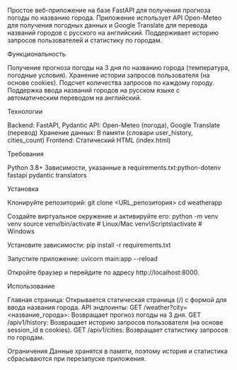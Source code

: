 Простое веб-приложение на базе FastAPI для получения прогноза погоды по названию города. Приложение использует API Open-Meteo для получения погодных данных и Google Translate для перевода названий городов с русского на английский. Поддерживает историю запросов пользователей и статистику по городам.

Функциональность

Получение прогноза погоды на 3 дня по названию города (температура, погодные условия).
Хранение истории запросов пользователя (на основе cookies).
Подсчет количества запросов по каждому городу.
Поддержка ввода названий городов на русском языке с автоматическим переводом на английский.

Технологии

Backend: FastAPI, Pydantic
API: Open-Meteo (погода), Google Translate (перевод)
Хранение данных: В памяти (словари user_history, cities_count)
Frontend: Статический HTML (index.html)

Требования

Python 3.8+
Зависимости, указанные в requirements.txt:python-dotenv
fastapi
pydantic
translators



Установка

Клонируйте репозиторий:
git clone <URL_репозитория>
cd weatherapp


Создайте виртуальное окружение и активируйте его:
python -m venv venv
source venv/bin/activate  # Linux/Mac
venv\Scripts\activate     # Windows


Установите зависимости:
pip install -r requirements.txt

Запустите приложение:
uvicorn main:app --reload


Откройте браузер и перейдите по адресу http://localhost:8000.


Использование

Главная страница: Открывается статическая страница (/) с формой для ввода названия города.
API эндпоинты:
GET /weather?city=<название_города>: Возвращает прогноз погоды на 3 дня.
GET /apiv1/history: Возвращает историю запросов пользователя (на основе session_id в cookies).
GET /apiv1/cities: Возвращает статистику запросов по городам.


Ограничения
Данные хранятся в памяти, поэтому история и статистика сбрасываются при перезапуске приложения.
